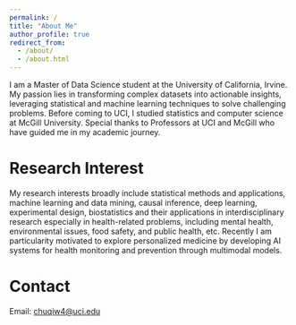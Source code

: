 ```yaml
---
permalink: /
title: "About Me"
author_profile: true
redirect_from: 
  - /about/
  - /about.html
---
```


I am a Master of Data Science student at the University of California, Irvine. My passion lies in transforming complex datasets into actionable insights, leveraging statistical and machine learning techniques to solve challenging problems. Before coming to UCI, I studied statistics and computer science at McGill University. Special thanks to Professors at UCI and McGill who have guided me in my academic journey.

Research Interest
======
My research interests broadly include statistical methods and applications, machine learning and data mining, causal inference, deep learning, experimental design, biostatistics and their applications in interdisciplinary research especially in health-related problems, including mental health, environmental issues, food safety, and public health, etc. Recently I am particularity motivated to explore personalized medicine by developing AI systems for health monitoring and prevention through multimodal models.

Contact
======
Email: chuqiw4@uci.edu
